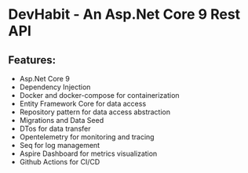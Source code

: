 # DevHabit - An Asp.Net Core 9 Rest API

## Features:

- Asp.Net Core 9
- Dependency Injection
- Docker and docker-compose for containerization
- Entity Framework Core for data access
- Repository pattern for data access abstraction
- Migrations and Data Seed
- DTos for data transfer
- Opentelemetry for monitoring and tracing
- Seq for log management
- Aspire Dashboard for metrics visualization
- Github Actions for CI/CD